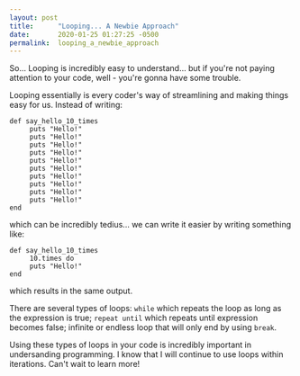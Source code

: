 ```yaml
---
layout: post
title:      "Looping... A Newbie Approach"
date:       2020-01-25 01:27:25 -0500
permalink:  looping_a_newbie_approach
---
```



So... Looping is incredibly easy to understand... but if you're not paying attention to your code, well - you're gonna have some trouble. 

Looping essentially is every coder's way of streamlining and making things easy for us. Instead of writing:

```
def say_hello_10_times
     puts "Hello!"
     puts "Hello!"
     puts "Hello!"
     puts "Hello!"
     puts "Hello!"
     puts "Hello!"
     puts "Hello!"
     puts "Hello!"
     puts "Hello!"
     puts "Hello!"
end
```

which can be incredibly tedius... we can write it easier by writing something like:

```
def say_hello_10_times
     10.times do
     puts "Hello!"
end
```

which results in the same output. 

There are several types of loops: `while` which repeats the loop as long as the expression is true; `repeat until` which repeats until expression becomes false; infinite or endless loop that will only end by using `break`.

Using these types of loops in your code is incredibly important in undersanding programming. I know that I will continue to use loops within iterations. Can't wait to learn more!
